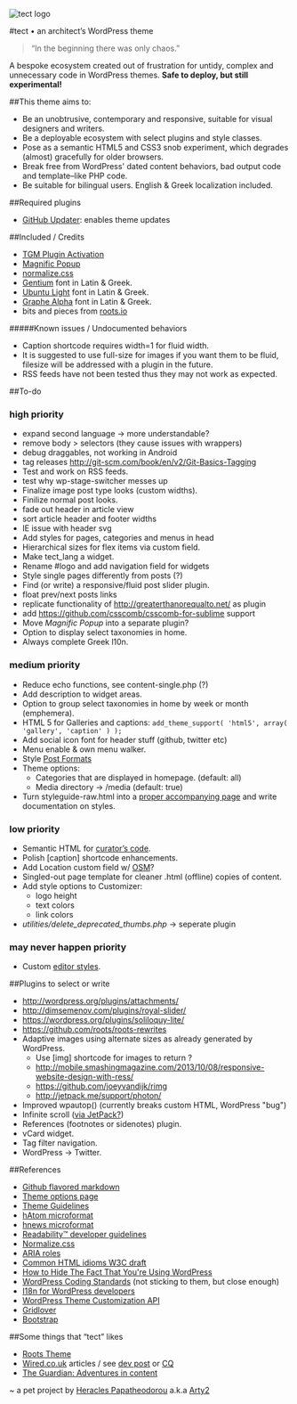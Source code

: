 ![tect logo](https://rawgithub.com/Arty2/tect/master/graphics/tect.svg)

#tect • an architect’s WordPress theme

> “In the beginning there was only chaos.”

A bespoke ecosystem created out of frustration for untidy, complex and unnecessary code in WordPress themes. **Safe to deploy, but still experimental!**

##This theme aims to:

* Be an unobtrusive, contemporary and responsive, suitable for visual designers and writers.
* Be a deployable ecosystem with select plugins and style classes.
* Pose as a semantic HTML5 and CSS3 snob experiment, which degrades (almost) gracefully for older browsers.
* Break free from WordPress' dated content behaviors, bad output code and template–like PHP code.
* Be suitable for bilingual users. English & Greek localization included.

##Required plugins

* [GitHub Updater](https://github.com/afragen/github-updater): enables theme updates


##Included / Credits

* [TGM Plugin Activation](http://tgmpluginactivation.com/)
* [Magnific Popup](https://github.com/dimsemenov/Magnific-Popup)
* [normalize.css](http://necolas.github.io/normalize.css/)
* [Gentium](scripts.sil.org/gentium) font in Latin & Greek.
* [Ubuntu Light](http://font.ubuntu.com/) font in Latin & Greek.
* [Graphe Alpha](https://github.com/Arty2/graphe) font in Latin & Greek.
* bits and pieces from [roots.io](http://roots.io/starter-theme/)

#####Known issues / Undocumented behaviors

* Caption shortcode requires width=1 for fluid width.
* It is suggested to use full-size for images if you want them to be fluid, filesize will be addressed with a plugin in the future.
* RSS feeds have not been tested thus they may not work as expected.


##To-do


### high priority
* expand second language → more understandable?
* remove body > selectors (they cause issues with wrappers)
* debug draggables, not working in Android
* tag releases	http://git-scm.com/book/en/v2/Git-Basics-Tagging
* Test and work on RSS feeds.
* test why wp-stage-switcher messes up
* Finalize image post type looks (custom widths).
* Finilize normal post looks.
* fade out header in article view
* sort article header and footer widths
* IE issue with header svg
* Add styles for pages, categories and menus in head
* Hierarchical sizes for flex items via custom field.
* Make tect_lang a widget.
* Rename #logo and add navigation field for widgets
* Style single pages differently from posts (?)
* Find (or write) a responsive/fluid post slider plugin.
* float prev/next posts links
* replicate functionality of http://greaterthanorequalto.net/ as plugin
* add https://github.com/csscomb/csscomb-for-sublime support
* Move *Magnific Popup* into a separate plugin?
* Option to display select taxonomies in home.
* Always complete Greek l10n.

### medium priority
* Reduce echo functions, see content-single.php (?)
* Add description to widget areas.
* Option to group select taxonomies in home by week or month (emphemera).
* HTML 5 for Galleries and captions: `add_theme_support( 'html5', array( 'gallery', 'caption' ) );`
* Add social icon font for header stuff (github, twitter etc)
* Menu enable & own menu walker.
* Style [Post Formats](http://codex.wordpress.org/Post_Formats)
* Theme options:
	* Categories that are displayed in homepage. (default: all)
	* Media directory → /media (default: true)
* Turn styleguide-raw.html into a [proper accompanying page](http://wordpress.stackexchange.com/posts/35487/revisions) and write documentation on styles.


### low priority
* Semantic HTML for [curator’s code](http://www.brainpickings.org/index.php/2012/03/09/curators-code/).
* Polish [caption] shortcode enhancements.
* Add Location custom field w/ [OSM](http://wordpress.org/plugins/osm/)?
* Singled-out page template for cleaner .html (offline) copies of content.
* Add style options to Customizer:
	* logo height
	* text colors
	* link colors
* *utilities/delete_deprecated_thumbs.php* → seperate plugin

### may never happen priority
* Custom [editor styles](http://codex.wordpress.org/Function_Reference/add_editor_style).


##Plugins to select or write

* http://wordpress.org/plugins/attachments/
* http://dimsemenov.com/plugins/royal-slider/
* https://wordpress.org/plugins/soliloquy-lite/
* https://github.com/roots/roots-rewrites
* Adaptive images using alternate sizes as already generated by WordPress.
	* Use [img] shortcode for images to return <picture>?
	* http://mobile.smashingmagazine.com/2013/10/08/responsive-website-design-with-ress/
	* https://github.com/joeyvandijk/rimg
	* http://jetpack.me/support/photon/
* Improved wpautop() (currently breaks custom HTML, WordPress "bug")
* Infinite scroll ([via JetPack?](http://jetpack.me/support/infinite-scroll/))
* References (footnotes or sidenotes) plugin.
* vCard widget.
* Tag filter navigation.
* WordPress → Twitter.


##References

* [Github flavored markdown](https://help.github.com/articles/github-flavored-markdown)
* [Theme options page](http://codex.wordpress.org/Creating_Options_Pages)
* [Theme Guidelines](http://make.wordpress.org/themes/guidelines/)
* [hAtom microformat](http://microformats.org/wiki/hAtom)
* [hnews microformat](http://microformats.org/wiki/hnews)
* [Readability™ developer guidelines](http://www.readability.com/developers/guidelines)
* [Normalize.css](http://necolas.github.io/normalize.css/)
* [ARIA roles](http://alistapart.com/article/aria-and-progressive-enhancement)
* [Common HTML idioms W3C draft](http://www.w3.org/html/wg/drafts/html/master/common-idioms.html#footnotes)
* [How to Hide The Fact That You're Using WordPress](http://benword.com/how-to-hide-that-youre-using-wordpress/)
* [WordPress Coding Standards](http://codex.wordpress.org/WordPress_Coding_Standards) (not sticking to them, but close enough)
* [I18n for WordPress developers](http://codex.wordpress.org/I18n_for_WordPress_Developers)
* [WordPress Theme Customization API](https://codex.wordpress.org/Theme_Customization_API)
* [Gridlover](http://www.gridlover.net/app/)
* [Bootstrap](http://getbootstrap.com/components/)



##Some things that “tect” likes

* [Roots Theme](http://roots.io/)
* [Wired.co.uk](http://www.wired.co.uk/magazine/archive/2013/03/features/up) articles / see [dev post](http://views.fromthe7th.com/posts/2013/04/wired-uk-website-launches-new-articles) or [CQ](http://www.gq-magazine.co.uk/entertainment/articles/2013-04/09/steve-martin-david-walliams-in-conversation/viewall)
* [The Guardian: Adventures in content](http://next.theguardian.com/blog/bison/)

~ a pet project by [Heracles Papatheodorou](http://archi.tect.gr) a.k.a [Arty2](http://www.twitter.com/Arty2)